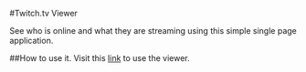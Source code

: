 #Twitch.tv Viewer

See who is online and what they are streaming using this simple single page application.

##How to use it.
Visit this [link](dreamcatcherproject.net/josh/twitchTV) to use the viewer.
